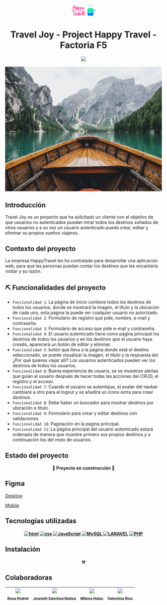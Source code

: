 <p align="center">
 <img src="./public/images/Logo.svg" alt="logo" style="width: 15%;">
   </p>
<h1 align="center"> Travel Joy - Project Happy Travel - Factoria F5 </h1>
  <p align="center">
   <img src="https://img.shields.io/badge/STATUS-EN%20DESAROLLO-green">
   </p>
<img src="./public/images/travel.jpg" alt="canoa en agua con fondo rocoso" style="height: 400px; width: 100%;">

## Introducción
Travel Joy es un proyecto que ha solicitado un cliente con el objetivo de que usuarios no autenticados puedan mirar todos los destinos soñados de otros usuarios y a su vez un usuario autenticado pueda crear, editar y eliminar su propios sueños viajeros.
## Contexto del proyecto
 La empresa HappyTravel les ha contratado para desarrollar una aplicación web, para que las personas puedan contar los destinos que les encantaría visitar y su razón.
## ⛏️ Funcionalidades del proyecto
 - `Funcionalidad 1`: La página de inicio contiene todos los destinos de todos los usuarios, donde se mostrará la imagen, el título y la ubicación de cada uno, esta página la puede ver cualquier usuario no autorizado.
 - `Funcionalidad 2`: Formulario de registro que pide, nombre, e-mail y contraseña.
 - `Funcionalidad 3`: Formulario de acceso que pide e-mail y contraseña.
 - `Funcionalidad 4`: El usuario autenticado tiene como página principal los destinos de todos los usuarios y en los destinos que el usuario haya creado, aparecerá un botón de editar y eliminar.
 - `Funcionalidad 5`:  botón que lleva a la página donde está el destino seleccionado, se puede visualizar la imagen, el título y la respuesta del ¿Por qué quieres viajar allí? Los usuarios autenticados pueden ver los destinos de todos los usuarios.
 - `Funcionalidad 6`: Buena experiencia de usuario, se se muestran alertas que guian al usuario después de hacer todas las acciones del CRUD, el registro y el acceso.
 - `Funcionalidad 7`: Cuando el usuario se autentique, el avatar del navbar cambiará a otro para el logout y se añadirá un ícono extra para crear destinos.
 - `Funcionalidad 8`: Debe haber un buscador para mostrar destinos por ubicación o título.
 - `Funcionalidad 9`: Formulario para crear y editar destinos con validaciones.
 - `Funcionalidad 10`: Paginación en la página principal.
 - `Funcionalidad 11`: La página principal del usuario autenticado estará ordenada de manera que muestre primero sus propios destinos y a continuación los del resto de usuarios.
## Estado del proyecto
<h4 align="center">
🚧 Proyecto en construcción 🚧
</h4>

## Figma

[Desktop](https://www.figma.com/file/twPJOzEo5hZJZ7srsEt10y/HappyTravel?node-id=0%3A1&mode=dev)

[Mobile](https://www.figma.com/file/twPJOzEo5hZJZ7srsEt10y/HappyTravel?node-id=10%3A834&mode=dev)
## Tecnologías utilizadas
 <h4 align="center">
<a href='https://github.com/shivamkapasia0' target="_blank"><img alt='html' src='https://img.shields.io/badge/HTML-100000?style=for-the-badge&logo=html&logoColor=FFFFFF&labelColor=F44C0F&color=FF5500'/></a>
<a href='https://github.com/shivamkapasia0' target="_blank"><img alt='css' src='https://img.shields.io/badge/CSS-100000?style=for-the-badge&logo=css&logoColor=FFFFFF&labelColor=0800F7&color=0038FF'/></a>
<a href='https://github.com/shivamkapasia0' target="_blank"><img alt='JavaScript' src='https://img.shields.io/badge/Javascript-100000?style=for-the-badge&logo=JavaScript&logoColor=FFFFFF&labelColor=FFD902&color=FFD902'/></a>
<a href='https://github.com/shivamkapasia0' target="_blank"><img alt='MySQL' src='https://img.shields.io/badge/MySQL-100000?style=for-the-badge&logo=MySQL&logoColor=FFFFFF&labelColor=5147DA&color=EEA131'/></a>
 <a href='https://github.com/shivamkapasia0' target="_blank"><img alt='LARAVEL' src='https://img.shields.io/badge/LARAVEL-100000?style=for-the-badge&logo=LARAVEL&logoColor=FF1E00&labelColor=FFFFFF&color=F00A0A'/></a>
 <a href='https://github.com/shivamkapasia0' target="_blank"><img alt='PHP' src='https://img.shields.io/badge/PHP-100000?style=for-the-badge&logo=PHP&logoColor=FFFFFF&labelColor=760B93&color=760B93'/></a>
 
</h4>

## Instalación

<h4 align="center">
⚒️
 
## Colaboradoras
 
| [<img src="https://avatars.githubusercontent.com/u/131767553?v=4" width=115><br><sub>Rosa Pedret</sub>](https://github.com/Rosapedret2) |    [<img src="https://avatars.githubusercontent.com/u/96080945?v=4" width=115><br><sub>Jeaneth Sánchez Núñez</sub>](https://github.com/jeanethsn) |  [<img src="https://avatars.githubusercontent.com/u/131755120?v=4" width=115><br><sub>Milena Halas</sub>](https://github.com/LenaHalas) |  [<img src="https://avatars.githubusercontent.com/u/132341389?v=4" width=115><br><sub>Valentina Rios</sub>](https://github.com/valblue21) |
| :---: | :---: | :---: | :---: |
